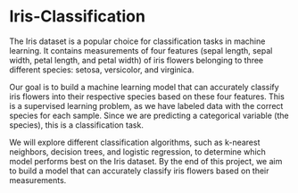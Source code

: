 # Iris-Classification
The Iris dataset is a popular choice for classification tasks in machine learning. It contains measurements of four features (sepal length, sepal width, petal length, and petal width) of iris flowers belonging to three different species: setosa, versicolor, and virginica.

Our goal is to build a machine learning model that can accurately classify iris flowers into their respective species based on these four features. This is a supervised learning problem, as we have labeled data with the correct species for each sample. Since we are predicting a categorical variable (the species), this is a classification task.

We will explore different classification algorithms, such as k-nearest neighbors, decision trees, and logistic regression, to determine which model performs best on the Iris dataset. By the end of this project, we aim to build a model that can accurately classify iris flowers based on their measurements.
